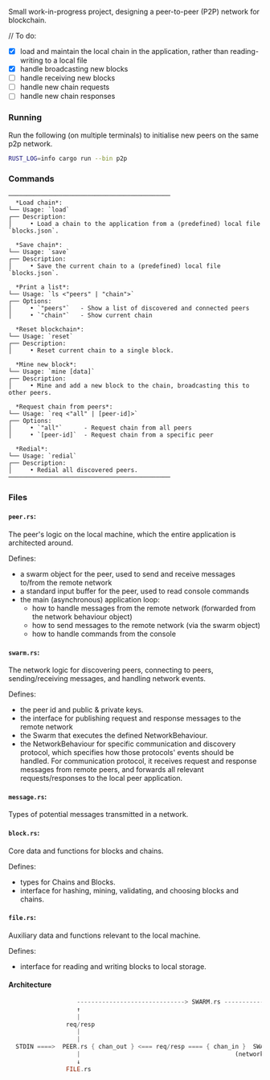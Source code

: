 Small work-in-progress project, designing a peer-to-peer (P2P) network for blockchain.

// To do:
 - [x] load and maintain the local chain in the application, rather than reading-writing to a local file
 - [x] handle broadcasting new blocks
 - [ ] handle receiving new blocks
 - [ ] handle new chain requests
 - [ ] handle new chain responses

### Running

Run the following (on multiple terminals) to initialise new peers on the same p2p network.

```sh
RUST_LOG=info cargo run --bin p2p
```
### Commands
```
─────────────────────────────────────────────
  *Load chain*:
└── Usage: `load`
┌── Description:
│     • Load a chain to the application from a (predefined) local file `blocks.json`.

  *Save chain*:
└── Usage: `save`
┌── Description:
│     • Save the current chain to a (predefined) local file  `blocks.json`.

  *Print a list*:
└── Usage: `ls <"peers" | "chain">`
┌── Options:
│     • `"peers"`   - Show a list of discovered and connected peers
│     • `"chain"`   - Show current chain

  *Reset blockchain*:
└── Usage: `reset`
┌── Description:
│     • Reset current chain to a single block.

  *Mine new block*:
└── Usage: `mine [data]`
┌── Description:
│     • Mine and add a new block to the chain, broadcasting this to other peers.

  *Request chain from peers*:
└── Usage: `req <"all" | [peer-id]>`
┌── Options:
│     • `"all"`      - Request chain from all peers
│     • `[peer-id]`  - Request chain from a specific peer

  *Redial*:
└── Usage: `redial`
┌── Description:
│     • Redial all discovered peers.
─────────────────────────────────────────────
```
### Files

#### `peer.rs`:
The peer's logic on the local machine, which the entire application is architected around.

Defines:
  - a swarm object for the peer, used to send and receive messages to/from the remote network
  - a standard input buffer for the peer, used to read console commands
  - the main (asynchronous) application loop:
    - how to handle messages from the remote network (forwarded from the network behaviour object)
    - how to send messages to the remote network (via the swarm object)
    - how to handle commands from the console

#### `swarm.rs`:
The network logic for discovering peers, connecting to peers, sending/receiving messages, and handling network events.

Defines:
  - the peer id and public & private keys.
  - the interface for publishing request and response messages to the remote network
  - the Swarm that executes the defined NetworkBehaviour.
  - the NetworkBehaviour for specific communication and discovery protocol, which specifies how those protocols' events
    should be handled. For communication protocol, it receives request and response messages from remote peers, and
    forwards all relevant requests/responses to the local peer application.

#### `message.rs`:
Types of potential messages transmitted in a network.

#### `block.rs`:
Core data and functions for blocks and chains.

Defines:
  - types for Chains and Blocks.
  - interface for hashing, mining, validating, and choosing blocks and chains.

#### `file.rs`:
Auxiliary data and functions relevant to the local machine.

Defines:
  - interface for reading and writing blocks to local storage.


#### Architecture
```rs
                   ------------------------------> SWARM.rs ---------------------------->
                   ↑                                                                    |
                   |                                                                    |
                req/resp                                                             req/resp
                   |                                                                    |
                   |                                                                    ↓
  STDIN ====>  PEER.rs { chan_out } <=== req/resp ==== { chan_in }  SWARM.rs  <-- event <---   P2P_NETWORK
                   |                                           (network behaviour)
                   ↓
                FILE.rs
```

<!--
  Note:
  The Peer and NetworkBehaviour object never directly communicate. The Swarm is the intermediary that executes the one-way communication (the NetworkBehaviour sending messages to it the Peer via the local channel) describes in the code, when responding to events.
-->